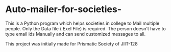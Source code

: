 # Auto-mailer-for-societies-
This is a Python program which helps societies in college to Mail multiple people. 
Only the Data file ( Exel File) is required. The person doesn't have to type email ids Manually and can send customized messages to all.

This project was initially made for Prismatic Society of JIIT-128
